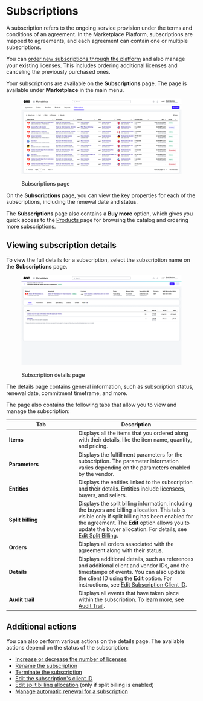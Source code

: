 # Subscriptions

A subscription refers to the ongoing service provision under the terms and conditions of an agreement. In the Marketplace Platform, subscriptions are mapped to agreements, and each agreement can contain one or multiple subscriptions.&#x20;

You can [order new subscriptions through the platform](buy-products-and-services.md) and also manage your existing licenses. This includes ordering additional licenses and canceling the previously purchased ones.&#x20;

Your subscriptions are available on the **Subscriptions** page. The page is available under **Marketplace** in the main menu.

<figure><img src="../../../.gitbook/assets/subscriptions_page (1).png" alt=""><figcaption><p>Subscriptions page</p></figcaption></figure>

On the **Subscriptions** page, you can view the key properties for each of the subscriptions, including the renewal date and status.

The **Subscriptions** page also contains a **Buy more** option, which gives you quick access to the [Products ](../products.md)page for browsing the catalog and ordering more subscriptions.

## Viewing subscription details <a href="#subscription-details" id="subscription-details"></a>

To view the full details for a subscription, select the subscription name on the **Subscriptions** page.&#x20;

<figure><img src="../../../.gitbook/assets/Subscriptiondetails.png" alt=""><figcaption><p>Subscription details page</p></figcaption></figure>

The details page contains general information, such as subscription status, renewal date, commitment timeframe, and more.&#x20;

The page also contains the following tabs that allow you to view and manage the subscription:

<table><thead><tr><th width="170">Tab</th><th>Description</th></tr></thead><tbody><tr><td><strong>Items</strong></td><td>Displays all the items that you ordered along with their details, like the item name, quantity, and pricing.</td></tr><tr><td><strong>Parameters</strong> </td><td>Displays the fulfillment parameters for the subscription. The parameter information varies depending on the parameters enabled by the vendor.</td></tr><tr><td><strong>Entities</strong></td><td>Displays the entities linked to the subscription and their details. Entities include licensees, buyers, and sellers. </td></tr><tr><td><strong>Split billing</strong></td><td>Displays the split billing information, including the buyers and billing allocation. This tab is visible only if split billing has been enabled for the agreement. The <strong>Edit</strong> option allows you to update the buyer allocation. For details, see <a href="../../billing/split-billing/edit-split-billing.md">Edit Split Billing</a>.</td></tr><tr><td><strong>Orders</strong></td><td>Displays all orders associated with the agreement along with their status. </td></tr><tr><td><strong>Details</strong> </td><td>Displays additional details, such as references and additional client and vendor IDs, and the timestamps of events. You can also update the client ID using the <strong>Edit</strong> option. For instructions, see <a href="edit-subscription-id.md">Edit Subscription Client ID</a>. </td></tr><tr><td><strong>Audit trail</strong></td><td>Displays all events that have taken place within the subscription. To learn more, see <a href="../../settings/audit-trail.md">Audit Trail</a>.</td></tr></tbody></table>

## Additional actions

You can also perform various actions on the details page. The available actions depend on the status of the subscription:

* [Increase or decrease the number of licenses](../../../marketplace-platform/getting-started/marketplace-for-clients/adjust-subscription-quantity.md)
* [Rename the subscription](rename-a-subscription.md)
* [Terminate the subscription](terminate-a-subscription.md)
* [Edit the subscription's client ID](edit-subscription-id.md)
* [Edit split billing allocation](../../billing/split-billing/edit-split-billing.md) (only if split billing is enabled)
* [Manage automatic renewal for a subscription](manage-automatic-renewals.md)
